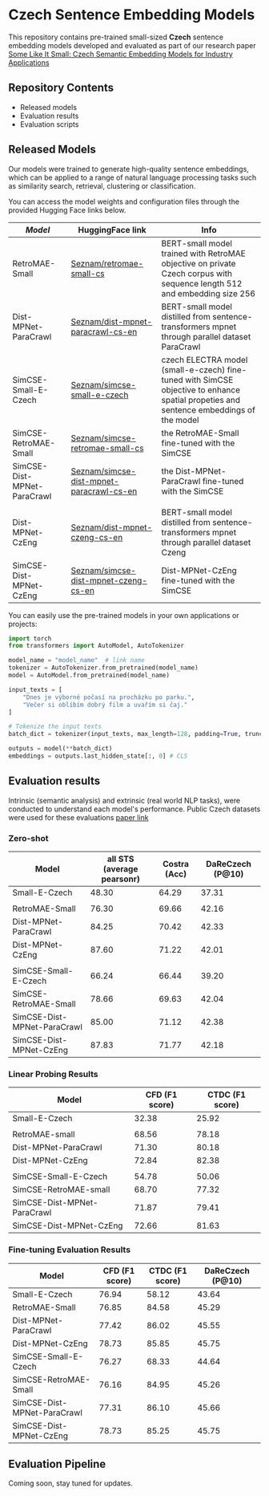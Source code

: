 # Czech Sentence Embedding Models

This repository contains pre-trained small-sized **Czech** sentence embedding models developed and evaluated as part of our research paper [Some Like It Small: Czech Semantic Embedding Models for Industry Applications]()


## Repository Contents

- Released models
- Evaluation results
- Evaluation scripts

## Released Models

Our models were trained to generate high-quality sentence embeddings, which can be applied to a range of natural language processing tasks such as similarity search, retrieval, clustering or classification.

You can access the model weights and configuration files through the provided Hugging Face links below.

| *Model*                     | HuggingFace link                                 | Info                                                                                                                                   |
| --------------------------- | ------------------------------------------------ | -------------------------------------------------------------------------------------------------------------------------------------- |
| RetroMAE-Small              | [Seznam/retromae-small-cs](link)                 | BERT-small model trained with RetroMAE objective on private Czech corpus with sequence length 512 and embedding size 256               |
| Dist-MPNet-ParaCrawl        | [Seznam/dist-mpnet-paracrawl-cs-en](link)        | BERT-small model distilled from sentence-transformers mpnet through parallel dataset ParaCrawl                                         |
| SimCSE-Small-E-Czech        | [Seznam/simcse-small-e-czech](link)              | czech ELECTRA model (small-e-czech) fine-tuned with SimCSE objective to enhance spatial propeties and sentence embeddings of the model |
| SimCSE-RetroMAE-Small       | [Seznam/simcse-retromae-small-cs](link)          | the RetroMAE-Small fine-tuned with the SimCSE                                                                                          |
| SimCSE-Dist-MPNet-ParaCrawl | [Seznam/simcse-dist-mpnet-paracrawl-cs-en](link) | the Dist-MPNet-ParaCrawl fine-tuned with the SimCSE                                                                                    |
|                             |                                                  |                                                                                                                                        |
| Dist-MPNet-CzEng            | [Seznam/dist-mpnet-czeng-cs-en](link)            | BERT-small model distilled from sentence-transformers mpnet through parallel dataset Czeng                                             |
| SimCSE-Dist-MPNet-CzEng     | [Seznam/simcse-dist-mpnet-czeng-cs-en](link)     | Dist-MPNet-CzEng fine-tuned with the SimCSE                                                                                            |

You can easily use the pre-trained models in your own applications or projects:

```python
import torch
from transformers import AutoModel, AutoTokenizer

model_name = "model_name"  # link name
tokenizer = AutoTokenizer.from_pretrained(model_name)
model = AutoModel.from_pretrained(model_name)

input_texts = [
    "Dnes je výborné počasí na procházku po parku.",
    "Večer si oblíbím dobrý film a uvařím si čaj."
]

# Tokenize the input texts
batch_dict = tokenizer(input_texts, max_length=128, padding=True, truncation=True, return_tensors='pt')

outputs = model(**batch_dict)
embeddings = outputs.last_hidden_state[:, 0] # CLS
```

## Evaluation results

Intrinsic (semantic analysis) and extrinsic (real world NLP tasks), were conducted to understand each model's performance. Public Czech datasets were used for these evaluations [paper link]()

### Zero-shot

| Model                       | all STS (average pearsonr) | Costra (Acc) | DaReCzech (P@10) |
| --------------------------- | -------------------------- | ------------ | ---------------- |
| Small-E-Czech               | 48.30                      | 64.29        | 37.31            |
|                             |                            |              |                  |
| RetroMAE-Small              | 76.30                      | 69.66        | 42.16            |
| Dist-MPNet-ParaCrawl        | 84.25                      | 70.42        | 42.33            |
| Dist-MPNet-CzEng            | 87.60                      | 71.22        | 42.01            |
|                             |                            |              |                  |
| SimCSE-Small-E-Czech        | 66.24                      | 66.44        | 39.20            |
| SimCSE-RetroMAE-Small       | 78.66                      | 69.63        | 42.04            |
| SimCSE-Dist-MPNet-ParaCrawl | 85.00                      | 71.12        | 42.38            |
| SimCSE-Dist-MPNet-CzEng     | 87.83                      | 71.77        | 42.18            |


### Linear Probing Results

| Model                       | CFD (F1 score) | CTDC (F1 score) |
| --------------------------- | -------------- | --------------- |
| Small-E-Czech               | 32.38          | 25.92           |
|                             |                |                 |
| RetroMAE-small              | 68.56          | 78.18           |
| Dist-MPNet-ParaCrawl        | 71.30          | 80.18           |
| Dist-MPNet-CzEng            | 72.84          | 82.38           |
|                             |                |                 |
| SimCSE-Small-E-Czech        | 54.78          | 50.06           |
| SimCSE-RetroMAE-small       | 68.70          | 77.32           |
| SimCSE-Dist-MPNet-ParaCrawl | 71.87          | 79.41           |
| SimCSE-Dist-MPNet-CzEng     | 72.66          | 81.63           |


### Fine-tuning Evaluation Results

| Model                       | CFD (F1 score) | CTDC (F1 score) | DaReCzech (P@10) |
| --------------------------- | -------------- | --------------- | ---------------- |
| Small-E-Czech               | 76.94          | 58.12           | 43.64            |
| RetroMAE-Small              | 76.85          | 84.58           | 45.29            |
| Dist-MPNet-ParaCrawl        | 77.42          | 86.02           | 45.55            |
| Dist-MPNet-CzEng            | 78.73          | 85.85           | 45.75            |
| SimCSE-Small-E-Czech        | 76.27          | 68.33           | 44.64            |
| SimCSE-RetroMAE-Small       | 76.16          | 84.95           | 45.26            |
| SimCSE-Dist-MPNet-ParaCrawl | 77.31          | 86.10           | 45.66            |
| SimCSE-Dist-MPNet-CzEng     | 78.73          | 85.25           | 45.75            |


## Evaluation Pipeline

Coming soon, stay tuned for updates.
